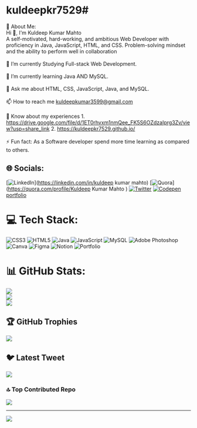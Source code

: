 # kuldeepkr7529# 

💫 About Me:<br>Hi 👋, I'm Kuldeep Kumar Mahto<br>A self-motivated, hard-working, and ambitious Web Developer with proficiency in Java, JavaScript, HTML, and CSS. Problem-solving mindset and the ability to perform well in collaboration<br><br>🔭 I’m currently Studying Full-stack Web Development.<br><br>🌱 I’m currently learning Java AND MySQL.<br><br>💬 Ask me about HTML, CSS, JavaScript, Java, and MySQL.<br><br>📫 How to reach me kuldeepkumar3599@gmail.com<br><br>📄 Know about my experiences 1. https://drive.google.com/file/d/1ET0rhvxm1nmQee_FK5S6OZdzaIprg3Zv/view?usp=share_link
2. https://kuldeepkr7529.github.io/ <br><br>⚡ Fun fact: As a Software developer spend more time learning as compared to others.


## 🌐 Socials:
[![LinkedIn](https://img.shields.io/badge/LinkedIn-%230077B5.svg?logo=linkedin&logoColor=white)](https://linkedin.com/in/kuldeep kumar mahto) [![Quora](https://img.shields.io/badge/Quora-%23B92B27.svg?logo=Quora&logoColor=white)](https://quora.com/profile/Kuldeep Kumar Mahto ) [![Twitter](https://img.shields.io/badge/Twitter-%231DA1F2.svg?logo=Twitter&logoColor=white)](https://twitter.com/@kuldeep75293599) [![Codepen](https://img.shields.io/badge/Codepen-000000?style=for-the-badge&logo=codepen&logoColor=white)](https://codepen.io/@kuldeepkr7529) 
<a href="https://kuldeepkr7529.github.io/">portfolio</a>

# 💻 Tech Stack:
![CSS3](https://img.shields.io/badge/css3-%231572B6.svg?style=for-the-badge&logo=css3&logoColor=white) ![HTML5](https://img.shields.io/badge/html5-%23E34F26.svg?style=for-the-badge&logo=html5&logoColor=white) ![Java](https://img.shields.io/badge/java-%23ED8B00.svg?style=for-the-badge&logo=java&logoColor=white) ![JavaScript](https://img.shields.io/badge/javascript-%23323330.svg?style=for-the-badge&logo=javascript&logoColor=%23F7DF1E) ![MySQL](https://img.shields.io/badge/mysql-%2300f.svg?style=for-the-badge&logo=mysql&logoColor=white) ![Adobe Photoshop](https://img.shields.io/badge/adobephotoshop-%2331A8FF.svg?style=for-the-badge&logo=adobephotoshop&logoColor=white) ![Canva](https://img.shields.io/badge/Canva-%2300C4CC.svg?style=for-the-badge&logo=Canva&logoColor=white) 	![Figma](https://img.shields.io/badge/figma-%23F24E1E.svg?style=for-the-badge&logo=figma&logoColor=white) ![Notion](https://img.shields.io/badge/Notion-%23000000.svg?style=for-the-badge&logo=notion&logoColor=white) ![Portfolio](https://img.shields.io/badge/Portfolio-%23000000.svg?style=for-the-badge&logo=firefox&logoColor=#FF7139)
# 📊 GitHub Stats:
![](https://github-readme-stats.vercel.app/api?username=kuldeepkr7529&theme=default&hide_border=false&include_all_commits=false&count_private=true)<br/>
![](https://github-readme-streak-stats.herokuapp.com/?user=kuldeepkr7529&theme=default&hide_border=false)<br/>
![](https://github-readme-stats.vercel.app/api/top-langs/?username=kuldeepkr7529&theme=default&hide_border=false&include_all_commits=false&count_private=true&layout=compact)

## 🏆 GitHub Trophies
![](https://github-profile-trophy.vercel.app/?username=kuldeepkr7529&theme=radical&no-frame=false&no-bg=true&margin-w=4)

## 🐦 Latest Tweet
[![](https://gtce.itsvg.in/api?username=@kuldeep75293599)](https://github.com/VishwaGauravIn/github-twitter-card-embed)

### 🔝 Top Contributed Repo
![](https://github-contributor-stats.vercel.app/api?username=kuldeepkr7529&limit=5&theme=matrix&combine_all_yearly_contributions=true)

---
[![](https://visitcount.itsvg.in/api?id=kuldeepkr7529&icon=0&color=12)](https://visitcount.itsvg.in)

<!-- Proudly created with GPRM ( https://gprm.itsvg.in ) -->
